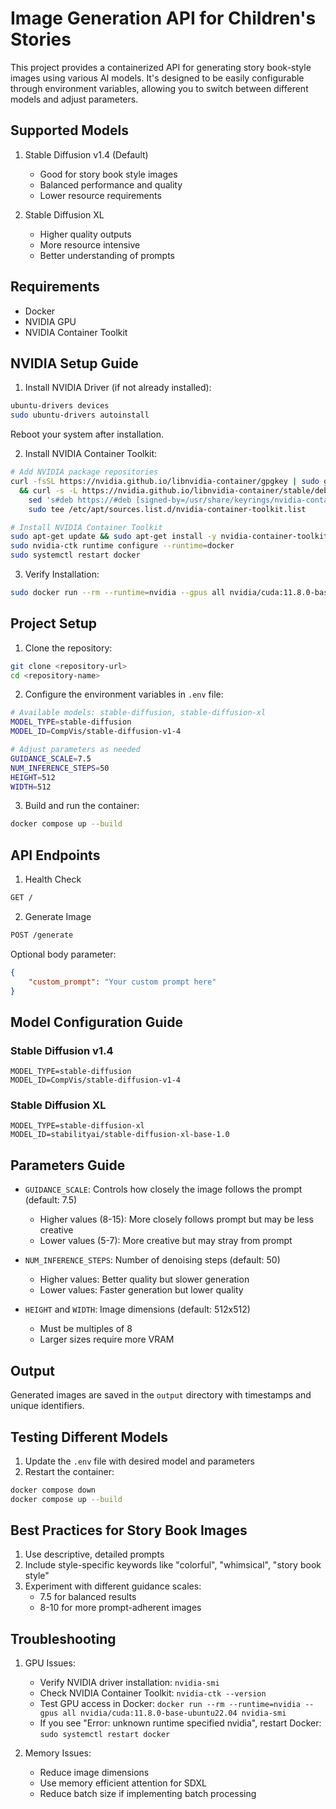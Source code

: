 # Image Generation API for Children's Stories

This project provides a containerized API for generating story book-style images using various AI models. It's designed to be easily configurable through environment variables, allowing you to switch between different models and adjust parameters.

## Supported Models

1. Stable Diffusion v1.4 (Default)
   - Good for story book style images
   - Balanced performance and quality
   - Lower resource requirements

2. Stable Diffusion XL
   - Higher quality outputs
   - More resource intensive
   - Better understanding of prompts

## Requirements

- Docker
- NVIDIA GPU
- NVIDIA Container Toolkit

## NVIDIA Setup Guide

1. Install NVIDIA Driver (if not already installed):
```bash
ubuntu-drivers devices
sudo ubuntu-drivers autoinstall
```
Reboot your system after installation.

2. Install NVIDIA Container Toolkit:
```bash
# Add NVIDIA package repositories
curl -fsSL https://nvidia.github.io/libnvidia-container/gpgkey | sudo gpg --dearmor -o /usr/share/keyrings/nvidia-container-toolkit-keyring.gpg \
  && curl -s -L https://nvidia.github.io/libnvidia-container/stable/deb/nvidia-container-toolkit.list | \
    sed 's#deb https://#deb [signed-by=/usr/share/keyrings/nvidia-container-toolkit-keyring.gpg] https://#g' | \
    sudo tee /etc/apt/sources.list.d/nvidia-container-toolkit.list

# Install NVIDIA Container Toolkit
sudo apt-get update && sudo apt-get install -y nvidia-container-toolkit
sudo nvidia-ctk runtime configure --runtime=docker
sudo systemctl restart docker
```

3. Verify Installation:
```bash
sudo docker run --rm --runtime=nvidia --gpus all nvidia/cuda:11.8.0-base-ubuntu22.04 nvidia-smi
```

## Project Setup

1. Clone the repository:
```bash
git clone <repository-url>
cd <repository-name>
```

2. Configure the environment variables in `.env` file:
```bash
# Available models: stable-diffusion, stable-diffusion-xl
MODEL_TYPE=stable-diffusion
MODEL_ID=CompVis/stable-diffusion-v1-4

# Adjust parameters as needed
GUIDANCE_SCALE=7.5
NUM_INFERENCE_STEPS=50
HEIGHT=512
WIDTH=512
```

3. Build and run the container:
```bash
docker compose up --build
```

## API Endpoints

1. Health Check
```bash
GET /
```

2. Generate Image
```bash
POST /generate
```
Optional body parameter:
```json
{
    "custom_prompt": "Your custom prompt here"
}
```

## Model Configuration Guide

### Stable Diffusion v1.4
```env
MODEL_TYPE=stable-diffusion
MODEL_ID=CompVis/stable-diffusion-v1-4
```

### Stable Diffusion XL
```env
MODEL_TYPE=stable-diffusion-xl
MODEL_ID=stabilityai/stable-diffusion-xl-base-1.0
```

## Parameters Guide

- `GUIDANCE_SCALE`: Controls how closely the image follows the prompt (default: 7.5)
  - Higher values (8-15): More closely follows prompt but may be less creative
  - Lower values (5-7): More creative but may stray from prompt

- `NUM_INFERENCE_STEPS`: Number of denoising steps (default: 50)
  - Higher values: Better quality but slower generation
  - Lower values: Faster generation but lower quality

- `HEIGHT` and `WIDTH`: Image dimensions (default: 512x512)
  - Must be multiples of 8
  - Larger sizes require more VRAM

## Output

Generated images are saved in the `output` directory with timestamps and unique identifiers.

## Testing Different Models

1. Update the `.env` file with desired model and parameters
2. Restart the container:
```bash
docker compose down
docker compose up --build
```

## Best Practices for Story Book Images

1. Use descriptive, detailed prompts
2. Include style-specific keywords like "colorful", "whimsical", "story book style"
3. Experiment with different guidance scales:
   - 7.5 for balanced results
   - 8-10 for more prompt-adherent images

## Troubleshooting

1. GPU Issues:
   - Verify NVIDIA driver installation: `nvidia-smi`
   - Check NVIDIA Container Toolkit: `nvidia-ctk --version`
   - Test GPU access in Docker: `docker run --rm --runtime=nvidia --gpus all nvidia/cuda:11.8.0-base-ubuntu22.04 nvidia-smi`
   - If you see "Error: unknown runtime specified nvidia", restart Docker: `sudo systemctl restart docker`

2. Memory Issues:
   - Reduce image dimensions
   - Use memory efficient attention for SDXL
   - Reduce batch size if implementing batch processing
